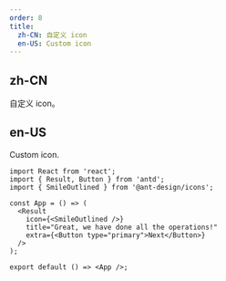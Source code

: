 ```yaml
---
order: 8
title:
  zh-CN: 自定义 icon
  en-US: Custom icon
---
```


## zh-CN

自定义 icon。

## en-US

Custom icon.

```tsx
import React from 'react';
import { Result, Button } from 'antd';
import { SmileOutlined } from '@ant-design/icons';

const App = () => (
  <Result
    icon={<SmileOutlined />}
    title="Great, we have done all the operations!"
    extra={<Button type="primary">Next</Button>}
  />
);

export default () => <App />;
```
